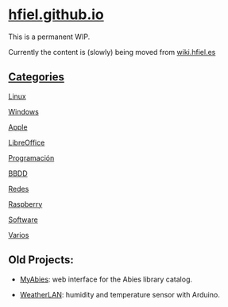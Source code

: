 # [hfiel.github.io](https://hfiel.github.io/)


This is a permanent WIP.

Currently the content is (slowly) being moved from [wiki.hfiel.es](https://wiki.hfiel.es)


## [Categories](wiki/categories.md)

[Linux](wikilinux.md)

[Windows](wikiwindows.md)

[Apple](wikiapple.md)

[LibreOffice](wikilibreoffice.md)

[Programación](wikiprogramacion.md)

[BBDD](wikibbdd.md)

[Redes](wikiredes.md)

[Raspberry](wikiraspberry.md)

[Software](wikisoftware.md)

[Varios](wikivarios.md)



## Old Projects:


- [MyAbies](https://myabies.hfiel.es): web interface for the Abies library catalog.

- [WeatherLAN](https://weatherlan.hfiel.es): humidity and temperature sensor with Arduino.
